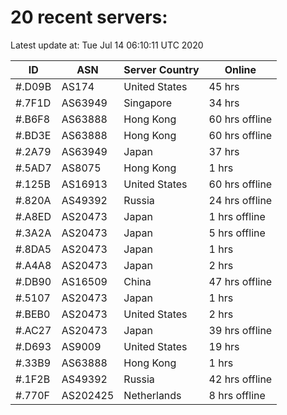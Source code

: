 # 20 recent servers:

Latest update at: Tue Jul 14 06:10:11 UTC 2020

| ID | ASN | Server Country | Online |
| -- | --- | -------------- | ------ |
| #.D09B | AS174 | United States | 45 hrs |
| #.7F1D | AS63949 | Singapore | 34 hrs |
| #.B6F8 | AS63888 | Hong Kong | 60 hrs offline |
| #.BD3E | AS63888 | Hong Kong | 60 hrs offline |
| #.2A79 | AS63949 | Japan | 37 hrs |
| #.5AD7 | AS8075 | Hong Kong | 1 hrs |
| #.125B | AS16913 | United States | 60 hrs offline |
| #.820A | AS49392 | Russia | 24 hrs offline |
| #.A8ED | AS20473 | Japan | 1 hrs offline |
| #.3A2A | AS20473 | Japan | 5 hrs offline |
| #.8DA5 | AS20473 | Japan | 1 hrs |
| #.A4A8 | AS20473 | Japan | 2 hrs |
| #.DB90 | AS16509 | China | 47 hrs offline |
| #.5107 | AS20473 | Japan | 1 hrs |
| #.BEB0 | AS20473 | United States | 2 hrs |
| #.AC27 | AS20473 | Japan | 39 hrs offline |
| #.D693 | AS9009 | United States | 19 hrs |
| #.33B9 | AS63888 | Hong Kong | 1 hrs |
| #.1F2B | AS49392 | Russia | 42 hrs offline |
| #.770F | AS202425 | Netherlands | 8 hrs offline |

